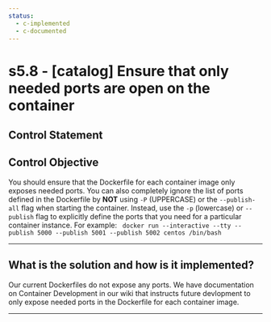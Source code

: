 ```yaml
---
status:
  - c-implemented
  - c-documented
---
```


# s5.8 - \[catalog\] Ensure that only needed ports are open on the container

## Control Statement

## Control Objective

You should ensure that the Dockerfile for each container image only exposes needed ports. You can also completely ignore the list of ports defined in the Dockerfile by **NOT** using `-P` (UPPERCASE) or the `--publish-all` flag when starting the container. Instead, use the `-p` (lowercase) or `--publish` flag to explicitly define the ports that you need for a particular container instance.    For example:  ```  docker run --interactive --tty --publish 5000 --publish 5001 --publish 5002 centos /bin/bash  ```

______________________________________________________________________

## What is the solution and how is it implemented?

Our current Dockerfiles do not expose any ports. We have documentation on
Container Development in our wiki that instructs future devlopment to only
expose needed ports in the Dockerfile for each container image.

______________________________________________________________________
